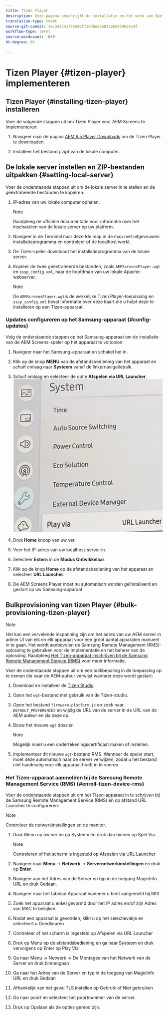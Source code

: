 ```yaml
---
title: Tizen Player
description: Deze pagina beschrijft de installatie en het werk van Speler Tizen.
translation-type: tm+mt
source-git-commit: 1ec3e3541755550f719dbe53e83326d9796de14f
workflow-type: tm+mt
source-wordcount: '649'
ht-degree: 0%

---
```



# Tizen Player {#tizen-player} implementeren

## Tizen Player {#installing-tizen-player} installeren

Voer de volgende stappen uit om Tizen Player voor AEM Screens te implementeren:

1. Navigeer naar de pagina [AEM 6.5 Player Downloads](https://download.macromedia.com/screens/) om de Tizen Player te downloaden.

1. Installeer het bestand *(.zip)* van de lokale computer.

## De lokale server instellen en ZIP-bestanden uitpakken {#setting-local-server}

Voer de onderstaande stappen uit om de lokale server in te stellen en de geëxtraheerde bestanden te kopiëren:

1. IP-adres van uw lokale computer ophalen.
   >[!NOTE]
   >Raadpleeg de officiële documentatie voor informatie over het inschakelen van de lokale server op uw platform.

1. Navigeer in de Terminal naar dezelfde map in de map met uitgevouwen installatieprogramma en controleer of de localhost werkt.

1. De Tizen-speler downloadt het installatieprogramma van de lokale server.

1. Kopieer de twee geëxtraheerde bestanden, zoals `AEMScreensPlayer.wgt` en `sssp_config.xml`, naar de hoofdmap van uw lokale Apache-webserver.

   >[!NOTE]
   >De `AEMScreensPlayer.wgt`is de werkelijke Tizen Player-toepassing en `sssp_config.xml` bevat informatie over deze kaart die u helpt deze te installeren op een Tizen-apparaat.

### Updates configureren op het Samsung-apparaat {#config-updates}

Volg de onderstaande stappen op het Samsung-apparaat om de installatie van de AEM Screens-speler op het apparaat te voltooien:

1. Navigeer naar het Samsung-apparaat en schakel het in.

1. Klik op de knop **MENU** van de afstandsbediening van het apparaat en schuif omlaag naar **Systeem** vanaf de linkernavigatiebalk.

1. Schuif omlaag en selecteer de optie **Afspelen via URL Launcher**.
   ![afbeelding](/help/user-guide/assets/tizen/url-launcher.png)

1. Druk **Home** knoop van uw ver.

1. Voer het IP-adres van uw localhost-server in.

1. Selecteer **Extern** in de **Modus Ontwikkelaar**.

1. Klik op de knop **Home** op de afstandsbediening van het apparaat en selecteer **URL Launcher**.

1. De AEM Screens Player moet nu automatisch worden geïnstalleerd en gestart op uw Samsung-apparaat.

## Bulkprovisioning van tizen Player {#bulk-provisioning-tizen-player}

>[!NOTE]
>Het kan een vervelende inspanning zijn om het adres van uw AEM server in admin UI van elk en elk apparaat voor een groot aantal apparaten manueel in te gaan. Het wordt aanbevolen de Samsung Remote Management (RMS)-oplossing te gebruiken voor de implementatie en het beheer van de oplossing. Raadpleeg [Het Tizen-apparaat inschrijven bij de Samsung Remote Management Service (RMS)](#enroll-tizen-device-rm) voor meer informatie.

Voer de onderstaande stappen uit om een bulkbepaling in de toepassing op te nemen die naar de AEM-auteur verwijst wanneer deze wordt gestart:

1. Download en installeer de [Tizen Studio](https://developer.tizen.org/development/tizen-studio/download).
1. Open het `wgt`-bestand met gebruik van de Tizen-studio.
1. Open het bestand `firmware-platform.js` en zoek naar `DEFAULT_PREFERENCES` en wijzig de URL van de server in de URL van de AEM auteur en sla deze op.
1. Bouw het nieuwe `wgt` dossier.

   >[!NOTE]
   >Mogelijk moet u een ondertekeningscertificaat maken of instellen.

1. Implementeer dit nieuwe `wgt`-bestand RMS. Wanneer de speler start, moet deze automatisch naar de server verwijzen, zodat u het bestand niet handmatig voor elk apparaat hoeft in te voeren.

### Het Tizen-apparaat aanmelden bij de Samsung Remote Management Service (RMS) {#enroll-tizen-device-rms}

Voer de onderstaande stappen uit om het Tizen-apparaat in te schrijven bij de Samsung Remote Management Service (RMS) en op afstand URL Launcher te configureren:

>[!NOTE]
>Controleer de netwerkinstellingen en de monitor.

1. Druk Menu op uw ver en ga Systeem en druk dan binnen op Spel Via.

   >[!NOTE]
   >Controleren of het scherm is ingesteld op Afspelen via URL Launcher
1. Navigeer naar **Menu** -> **Netwerk** -> **Servernetwerkinstellingen** en druk op **Enter**.

1. Navigeer aan het Adres van de Server en typ in de toegang MagicInfo URL en druk Gedaan.

1. Navigeer naar het tabblad Apparaat wanneer u bent aangemeld bij MIS
1. Zoek het apparaat u enkel gevormd door het IP adres en/of zijn Adres van MAC te bekijken.
1. Nadat een apparaat is gevonden, klikt u op het selectievakje en selecteert u Goedkeuren
1. Controleer of het scherm is ingesteld op Afspelen via URL Launcher
1. Druk op Menu op de afstandsbediening en ga naar Systeem en druk vervolgens op Enter op Play Via
1. Ga naar Menu -> Netwerk -> De Montages van het Netwerk van de Server en druk binnengaan
1. Ga naar het Adres van de Server en typ in de toegang van MagicInfo URL en druk Gedaan
1. Afhankelijk van het geval TLS instellen op Gebruik of Niet gebruiken
1. Ga naar poort en selecteer het poortnummer van de server.
1. Druk op Opslaan als de opties gereed zijn.



